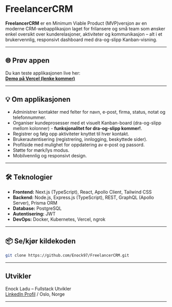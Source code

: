 # FreelancerCRM

**FreelancerCRM** er en Minimum Viable Product (MVP)versjon av en moderne CRM-webapplikasjon laget for frilansere og små team som ønsker enkel oversikt over kunderelasjoner, aktiviteter og kommunikasjon – alt i et brukervennlig, responsivt dashboard med dra-og-slipp Kanban-visning.

---

## 🌐 Prøv appen

Du kan teste applikasjonen live her:  
**[Demo på Vercel (lenke kommer)](https://din-app-url.vercel.app)**

---

## 💡 Om applikasjonen

- Administrer kontakter med felter for navn, e-post, firma, status, notat og telefonnummer.
- Organiser kundeprosesser med et visuelt Kanban-board (dra-og-slipp mellom kolonner) - **funksjonalitet for dra-og-slipp kommer!**.
- Registrer og følg opp aktiviteter knyttet til hver kontakt.
- Brukerautentisering (registrering, innlogging, beskyttede sider).
- Profilside med mulighet for oppdatering av e-post og passord.
- Støtte for mørk/lys modus.
- Mobilvennlig og responsivt design.

---

## 🛠️ Teknologier

- **Frontend:** Next.js (TypeScript), React, Apollo Client, Tailwind CSS
- **Backend:** Node.js, Express.js (TypeScript), REST, GraphQL (Apollo Server), Prisma ORM
- **Database:** PostgreSQL
- **Autentisering:** JWT
- **DevOps:** Docker, Kubernetes, Vercel, ngrok

---

## 📦 Se/kjør kildekoden

```sh
git clone https://github.com/Enock97/FreelancerCRM.git
```
---

## Utvikler

Enock Ladu – Fullstack Utvikler  
[LinkedIn Profil](https://www.linkedin.com/in/enock-ladu-b56b0724b/) / Oslo, Norge

---
